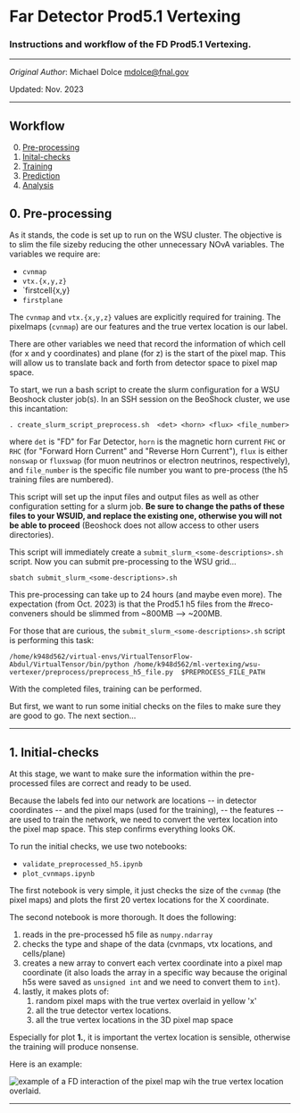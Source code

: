 # Far Detector Prod5.1 Vertexing
### Instructions and workflow of the FD Prod5.1 Vertexing.

--- 

_Original Author_: Michael Dolce mdolce@fnal.gov

Updated: Nov. 2023

--- 

## Workflow
0. [Pre-processing](#pre-processing)
1. [Inital-checks](#initial-checks)
2. [Training](#training)
3. [Prediction](#prediction)
4. [Analysis](#analysis)


## 0. Pre-processing
As it stands, the code is set up to run on the WSU cluster.
The objective is to slim the file sizeby reducing the other unnecessary NOvA variables. 
The variables we require are:

- `cvnmap` 
- `vtx.{x,y,z}`
- `firstcell{x,y}
- `firstplane`

The `cvnmap` and `vtx.{x,y,z}` values are explicitly required for training.
The pixelmaps (`cvnmap`) are our features and the true vertex location is our label.

There are other variables we need that record the information of which cell (for x and y coordinates) and plane (for z) is the start of the pixel map. This will allow us to translate back and forth from detector space to pixel map space.  

To start, we run a bash script to create the slurm configuration for a WSU Beoshock cluster job(s). In an SSH session on the BeoShock cluster, we use this incantation:
```
. create_slurm_script_preprocess.sh  <det> <horn> <flux> <file_number>
```
where `det` is "FD" for Far Detector, `horn` is the magnetic horn current `FHC` or `RHC` (for "Forward Horn Current" and "Reverse Horn Current"), `flux` is either `nonswap` or `fluxswap` (for muon neutrinos or electron neutrinos, respectively), and `file_number` is the specific file number you want to pre-process (the h5 training files are numbered).


This script will set up the input files and output files as well as other configuration setting for a slurm job. **Be sure to change the paths of these files to your WSUID, and replace the existing one, otherwise you will not be able to proceed** (Beoshock does not allow  access to other users directories).

This script will immediately create a `submit_slurm_<some-descriptions>.sh` script. Now you can submit pre-processing to the WSU grid...

```
sbatch submit_slurm_<some-descriptions>.sh
```
 
This pre-processing can take up to 24 hours (and maybe even more). The expectation (from Oct. 2023) is that the Prod5.1 h5 files from the #reco-conveners should be slimmed from ~800MB --> ~200MB. 

For those that are curious, the `submit_slurm_<some-descriptions>.sh` script is performing this task:

```
/home/k948d562/virtual-envs/VirtualTensorFlow-Abdul/VirtualTensor/bin/python /home/k948d562/ml-vertexing/wsu-vertexer/preprocess/preprocess_h5_file.py  $PREPROCESS_FILE_PATH
```

With the completed files, training can be performed. 

But first, we want to run some initial checks on the files to make sure they are good to go.
The next section...


---

## 1. Initial-checks

At this stage, we want to make sure the information within the pre-processed files are correct and ready to be used.

Because the labels fed into our network are locations -- in detector coordinates -- and the pixel maps (used for the training),
-- the features -- are used to train the network, we need to convert the vertex location into the pixel map space. 
This step confirms everything looks OK.

To run the initial checks, we use two notebooks:
* `validate_preprocessed_h5.ipynb`
* `plot_cvnmaps.ipynb`

The first notebook is very simple, it just checks the size of the `cvnmap` (the pixel maps) and plots the first 20 vertex locations for the X coordinate.

The second notebook is more thorough. It does the following:
1. reads in the pre-processed h5 file as `numpy.ndarray`
2. checks the type and shape of the data (cvnmaps, vtx locations, and cells/plane)
3. creates a new array to convert each vertex coordinate into a pixel map coordinate (it also loads the array in a specific way because the original h5s were saved as `unsigned int` and we need to convert them to `int`).
4. lastly, it makes plots of:
   1. random pixel maps with the true vertex overlaid in yellow 'x'
   2. all the true detector vertex locations.
   3. all the true vertex locations in the 3D pixel map space

Especially for plot **1.**, it is important the vertex location is sensible, otherwise the training will produce nonsense.

Here is an example:

![example of a FD interaction of the pixel map wih the true vertex location overlaid.](https://github.com/mdolce8/WSU-NOvA-Vertexer/blob/main/Prod5.1-FD/initial-checks/cvnmap_example.png?raw=true "CVN Map example")


---



